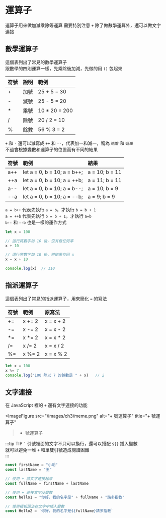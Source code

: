 # 運算子

運算子用來做加減乘除等運算
需要特別注意 `+` 除了做數學運算外，還可以做文字連接

## 數學運算子
這個表列出了常見的數學運算子  
跟數學的四則運算一樣，先乘除後加減，先做的用 `()` 包起來  

| 符號 | 說明 | 範例          |
| :--- | :--- | :------------ |
| +    | 加號 | 25 + 5 = 30   |
| -    | 減號 | 25 - 5 = 20   |
| *    | 乘號 | 10 * 20 = 200 |
| /    | 除號 | 20 / 2 = 10   |
| %    | 餘數 | 56 % 3 = 2    |

`+` 和 `-` 還可以減寫成 `++` 和 `--`，代表加一和減一，稱為 `遞增` 和 `遞減`  
不過會根據變數和運算子的位置而有不同的結果  

| 符號 | 範例                        | 結果           |
| :--- | :-------------------------- | :------------- |
| a++  | let a = 0, b = 10; a = b++; | a = 10; b = 11 |
| ++a  | let a = 0, b = 10; a = ++b; | a = 11; b = 11 |
| a--  | let a = 0, b = 10; a = b--; | a = 10; b = 9  |
| --a  | let a = 0, b = 10; a = --b; | a = 9; b = 9   |

`a = b++` 代表先執行 `a = b`，才執行 `b = b + 1`  
`a = ++b` 代表先執行 `b = b + 1`，才執行 `a=b`  
`b--` 和 `--b` 也是一樣的運作方式  

```js
let x = 100

// 這行將數字加 10 後，沒有做任何事
x + 10

// 這行將數字加 10 後，將結果存回 x
x = x + 10

console.log(x)  // 110
```

## 指派運算子 
這個表列出了常見的指派運算子，用來簡化 `=` 的寫法

| 符號 | 範例   | 原寫法    |
| :--- | :----- | :-------- |
| +=   | x += 2 | x = x + 2 |
| -=   | x -= 2 | x = x - 2 |
| *=   | x *= 2 | x = x * 2 |
| /=   | x /= 2 | x = x / 2 |
| %=   | x %= 2 | x = x % 2 |

```js
let x = 100
x %= 7
console.log("100 除以 7 的餘數是 " + x)   // 2
```

## 文字連接
在 JavaScript 裡的 `+` 還有文字連接的功能  

<ImageFigure
  src="/images/ch3/meme.png"
  alt="+ 號運算子"
  title="+ 號運算子"
>+ 號運算子</ImageFigure>

:::tip TIP
<code>`</code> 引號裡面的文字不只可以換行，還可以搭配 <code>${}</code> 插入變數  
就可以避免一堆 <code>+</code> 和單雙引號造成閱讀困難  
:::

```js
const firstName = "小明"
const lastName = "王"

// 使用 + 將文字連接起來
const fullName = firstName + lastName

// 使用 + 連接文字及變數
const hello1 = "你好，我的名字是" + fullName + "請多指教"

// 使用模板語法在文字中插入變數
const Hello2 = `你好，我的名字是${fullName}請多指教`
```
